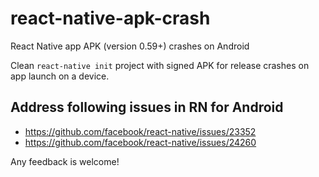 # react-native-apk-crash
React Native app APK (version 0.59+) crashes on Android

Clean `react-native init` project with signed APK for release crashes on app launch on a device.

## Address following issues in RN for Android
- https://github.com/facebook/react-native/issues/23352
- https://github.com/facebook/react-native/issues/24260

Any feedback is welcome!
